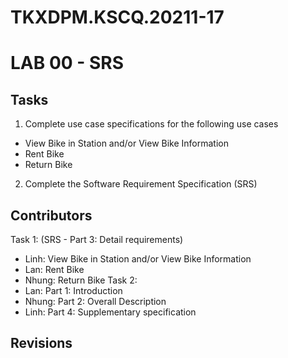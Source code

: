 # TKXDPM.KSCQ.20211-17
 # LAB 00 - SRS
 
 ## Tasks
 1. Complete	 use	 case	 specifications	 for	 the	 following	 use	 cases
* View	Bike	in	Station	and/or	View	Bike	Information
* Rent	Bike
* Return	Bike
2. Complete	the	Software	Requirement	Specification	(SRS)	

## Contributors
Task 1: (SRS - Part 3: Detail requirements)
* Linh: View	Bike	in	Station	and/or	View	Bike	Information
* Lan: Rent	Bike
* Nhung: Return	Bike
Task 2: 
* Lan: Part 1: Introduction
* Nhung: Part 2: Overall Description
* Linh: Part 4: Supplementary specification

## Revisions
